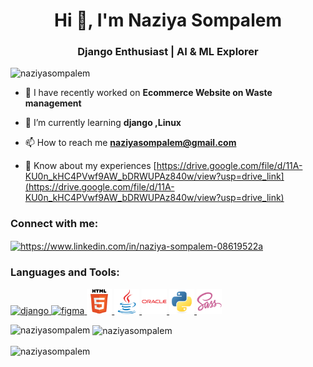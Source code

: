 <h1 align="center">Hi 👋, I'm Naziya Sompalem</h1>
<h3 align="center"> Django Enthusiast | AI & ML Explorer</h3>


<p align="left"> <img src="https://komarev.com/ghpvc/?username=naziyasompalem&label=Profile%20views&color=0e75b6&style=flat" alt="naziyasompalem" /> </p>

- 🔭 I have recently worked on **Ecommerce Website on Waste management**

- 🌱 I’m currently learning **django ,Linux**

- 📫 How to reach me **naziyasompalem@gmail.com**

- 📄 Know about my experiences [https://drive.google.com/file/d/11A-KU0n_kHC4PVwf9AW_bDRWUPAz840w/view?usp=drive_link](https://drive.google.com/file/d/11A-KU0n_kHC4PVwf9AW_bDRWUPAz840w/view?usp=drive_link)

<h3 align="left">Connect with me:</h3>
<p align="left">
<a href="https://linkedin.com/in/https://www.linkedin.com/in/naziya-sompalem-08619522a" target="blank"><img align="center" src="https://raw.githubusercontent.com/rahuldkjain/github-profile-readme-generator/master/src/images/icons/Social/linked-in-alt.svg" alt="https://www.linkedin.com/in/naziya-sompalem-08619522a" height="30" width="40" /></a>
</p>

<h3 align="left">Languages and Tools:</h3>
<p align="left"> <a href="https://www.djangoproject.com/" target="_blank" rel="noreferrer"> <img src="https://cdn.worldvectorlogo.com/logos/django.svg" alt="django" width="40" height="40"/> </a> <a href="https://www.figma.com/" target="_blank" rel="noreferrer"> <img src="https://www.vectorlogo.zone/logos/figma/figma-icon.svg" alt="figma" width="40" height="40"/> </a> <a href="https://www.w3.org/html/" target="_blank" rel="noreferrer"> <img src="https://raw.githubusercontent.com/devicons/devicon/master/icons/html5/html5-original-wordmark.svg" alt="html5" width="40" height="40"/> </a> <a href="https://www.java.com" target="_blank" rel="noreferrer"> <img src="https://raw.githubusercontent.com/devicons/devicon/master/icons/java/java-original.svg" alt="java" width="40" height="40"/> </a> <a href="https://www.oracle.com/" target="_blank" rel="noreferrer"> <img src="https://raw.githubusercontent.com/devicons/devicon/master/icons/oracle/oracle-original.svg" alt="oracle" width="40" height="40"/> </a> <a href="https://www.python.org" target="_blank" rel="noreferrer"> <img src="https://raw.githubusercontent.com/devicons/devicon/master/icons/python/python-original.svg" alt="python" width="40" height="40"/> </a> <a href="https://sass-lang.com" target="_blank" rel="noreferrer"> <img src="https://raw.githubusercontent.com/devicons/devicon/master/icons/sass/sass-original.svg" alt="sass" width="40" height="40"/> </a> </p>

<p><img align="left" src="https://github-readme-stats.vercel.app/api/top-langs?username=naziyasompalem&show_icons=true&locale=en&layout=compact" alt="naziyasompalem" /></p>

<p>&nbsp;<img align="center" src="https://github-readme-stats.vercel.app/api?username=naziyasompalem&show_icons=true&locale=en" alt="naziyasompalem" /></p>

<p><img align="center" src="https://github-readme-streak-stats.herokuapp.com/?user=naziyasompalem&" alt="naziyasompalem" /></p>
